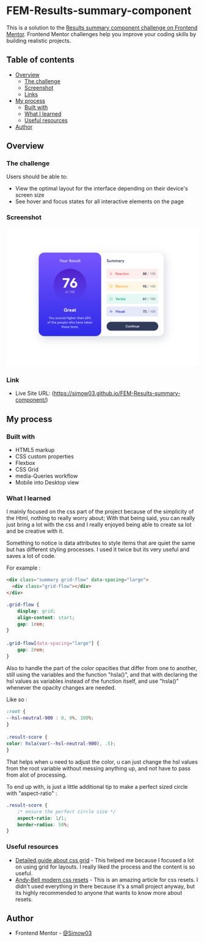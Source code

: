# FEM-Results-summary-component

This is a solution to the [Results summary component challenge on Frontend Mentor](https://www.frontendmentor.io/challenges/results-summary-component-CE_K6s0maV). Frontend Mentor challenges help you improve your coding skills by building realistic projects. 

## Table of contents

- [Overview](#overview)
  - [The challenge](#the-challenge)
  - [Screenshot](#screenshot)
  - [Links](#links)
- [My process](#my-process)
  - [Built with](#built-with)
  - [What I learned](#what-i-learned)
  - [Useful resources](#useful-resources)
- [Author](#author)

## Overview

### The challenge

Users should be able to:

- View the optimal layout for the interface depending on their device's screen size
- See hover and focus states for all interactive elements on the page

### Screenshot

![Live version of the project](/assets/images/Screenshot%202023-03-22%20112607.png)


### Link

- Live Site URL: (https://simow03.github.io/FEM-Results-summary-component/)

## My process

### Built with

- HTML5 markup
- CSS custom properties
- Flexbox
- CSS Grid
- media-Queries workflow
- Mobile into Desktop view

### What I learned

I mainly focused on the css part of the project because of the simplicity of the Html, nothing to really worry about; With that being said, you can really just bring a lot with the css and I really enjoyed being able to create sa lot and be creative with it. 

Something to notice is data attributes to style items that are quiet the same but has different styling processes. I used it twice but its very useful and saves a lot of code.

For example :

```html
<div class="summary grid-flow" data-spacing="large">
  <div class="grid-flow"></div>
</div>
```
```css
.grid-flow {
    display: grid;
    align-content: start;
    gap: 1rem;
}

.grid-flow[data-spacing="large"] {
    gap: 2rem;
}
```

Also to handle the part of the color opacities that differ from one to another, still using the variables and the function "hsla()", and that with declaring the hsl values as variables instead of the function itself, and use "hsla()" whenever the opacity changes are needed.

Like so :

```css
:root {
--hsl-neutral-900 : 0, 0%, 100%;
}

.result-score {
color: hsla(var(--hsl-neutral-900), .5);
}
```

That helps when u need to adjust the color, u can just change the hsl values from the root variable without messing anything up, and not have to pass from alot of processing.

To end up with, is just a little additional tip to make a perfect sized circle with "aspect-ratio" :

```css
.result-score {
    /* ensure the perfect circle size */
    aspect-ratio: 1/1;
    border-radius: 50%;
}
```

### Useful resources

- [Detailed guide about css grid](https://css-tricks.com/snippets/css/complete-guide-grid/) - This helped me because I focused a lot on using grid for layouts. I really liked the process and the content is so useful.
- [Andy-Bell modern css resets](https://andy-bell.co.uk/a-modern-css-reset/) - This is an amazing article for css resets. I didn't used everything in there because it's a small project anyway, but its highly recommended to anyone that wants to know more about resets.

## Author

- Frontend Mentor - [@Simow03](https://www.frontendmentor.io/profile/Simow03)
